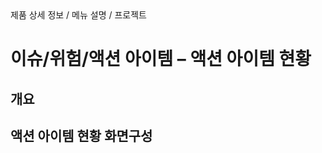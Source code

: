 <!--breadcrumb:제품 상세 정보 / 메뉴 설명 / 프로젝트--><span class="md-breadcrumb">제품 상세 정보 / 메뉴 설명 / 프로젝트</span>
# 이슈/위험/액션 아이템 – 액션 아이템 현황
<!--5th-h2-toc-->
## 개요

## 액션 아이템 현황 화면구성

